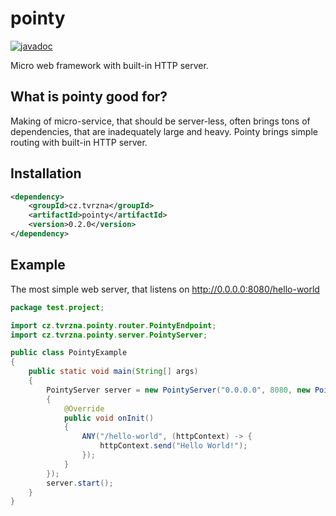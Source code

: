 # pointy
[![javadoc](https://javadoc.io/badge2/cz.tvrzna/pointy/0.2.0/javadoc.svg)](https://javadoc.io/doc/cz.tvrzna/pointy/0.2.0)

Micro web framework with built-in HTTP server.

## What is pointy good for?
Making of micro-service, that should be server-less, often brings tons of dependencies, that are inadequately large and heavy. Pointy brings simple routing with built-in HTTP server.

## Installation
```xml
<dependency>
    <groupId>cz.tvrzna</groupId>
    <artifactId>pointy</artifactId>
    <version>0.2.0</version>
</dependency>
```

## Example
The most simple web server, that listens on http://0.0.0.0:8080/hello-world

```java
package test.project;

import cz.tvrzna.pointy.router.PointyEndpoint;
import cz.tvrzna.pointy.server.PointyServer;

public class PointyExample
{
	public static void main(String[] args)
	{
		PointyServer server = new PointyServer("0.0.0.0", 8080, new PointyEndpoint()
		{
			@Override
			public void onInit()
			{
				ANY("/hello-world", (httpContext) -> {
					httpContext.send("Hello World!");
				});
			}
		});
		server.start();
	}
}

```